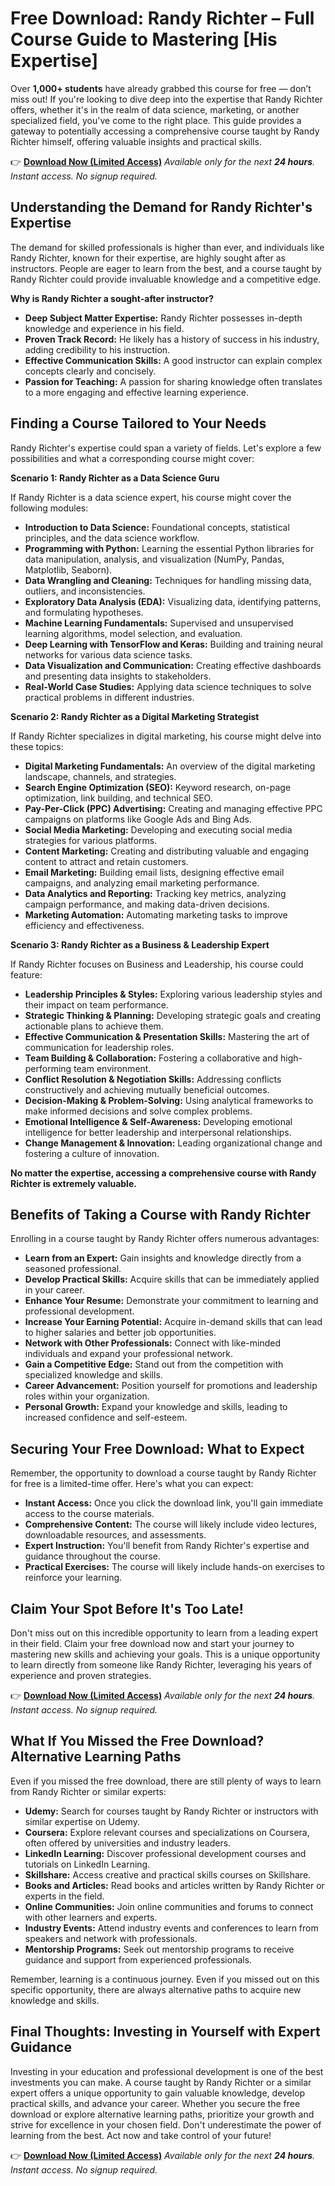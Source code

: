 # Free Download: Randy Richter – Full Course Guide to Mastering [His Expertise]

Over **1,000+ students** have already grabbed this course for free — don’t miss out!
If you're looking to dive deep into the expertise that Randy Richter offers, whether it's in the realm of data science, marketing, or another specialized field, you've come to the right place. This guide provides a gateway to potentially accessing a comprehensive course taught by Randy Richter himself, offering valuable insights and practical skills.

👉 [**Download Now (Limited Access)**](https://udemywork.com/randy-richter)
_Available only for the next **24 hours**. Instant access. No signup required._

## Understanding the Demand for Randy Richter's Expertise

The demand for skilled professionals is higher than ever, and individuals like Randy Richter, known for their expertise, are highly sought after as instructors. People are eager to learn from the best, and a course taught by Randy Richter could provide invaluable knowledge and a competitive edge.

**Why is Randy Richter a sought-after instructor?**

*   **Deep Subject Matter Expertise:** Randy Richter possesses in-depth knowledge and experience in his field.
*   **Proven Track Record:** He likely has a history of success in his industry, adding credibility to his instruction.
*   **Effective Communication Skills:** A good instructor can explain complex concepts clearly and concisely.
*   **Passion for Teaching:** A passion for sharing knowledge often translates to a more engaging and effective learning experience.

## Finding a Course Tailored to Your Needs

Randy Richter's expertise could span a variety of fields. Let's explore a few possibilities and what a corresponding course might cover:

**Scenario 1: Randy Richter as a Data Science Guru**

If Randy Richter is a data science expert, his course might cover the following modules:

*   **Introduction to Data Science:** Foundational concepts, statistical principles, and the data science workflow.
*   **Programming with Python:** Learning the essential Python libraries for data manipulation, analysis, and visualization (NumPy, Pandas, Matplotlib, Seaborn).
*   **Data Wrangling and Cleaning:** Techniques for handling missing data, outliers, and inconsistencies.
*   **Exploratory Data Analysis (EDA):** Visualizing data, identifying patterns, and formulating hypotheses.
*   **Machine Learning Fundamentals:** Supervised and unsupervised learning algorithms, model selection, and evaluation.
*   **Deep Learning with TensorFlow and Keras:** Building and training neural networks for various data science tasks.
*   **Data Visualization and Communication:** Creating effective dashboards and presenting data insights to stakeholders.
*   **Real-World Case Studies:** Applying data science techniques to solve practical problems in different industries.

**Scenario 2: Randy Richter as a Digital Marketing Strategist**

If Randy Richter specializes in digital marketing, his course might delve into these topics:

*   **Digital Marketing Fundamentals:** An overview of the digital marketing landscape, channels, and strategies.
*   **Search Engine Optimization (SEO):** Keyword research, on-page optimization, link building, and technical SEO.
*   **Pay-Per-Click (PPC) Advertising:** Creating and managing effective PPC campaigns on platforms like Google Ads and Bing Ads.
*   **Social Media Marketing:** Developing and executing social media strategies for various platforms.
*   **Content Marketing:** Creating and distributing valuable and engaging content to attract and retain customers.
*   **Email Marketing:** Building email lists, designing effective email campaigns, and analyzing email marketing performance.
*   **Data Analytics and Reporting:** Tracking key metrics, analyzing campaign performance, and making data-driven decisions.
*   **Marketing Automation:** Automating marketing tasks to improve efficiency and effectiveness.

**Scenario 3: Randy Richter as a Business & Leadership Expert**

If Randy Richter focuses on Business and Leadership, his course could feature:

*   **Leadership Principles & Styles:** Exploring various leadership styles and their impact on team performance.
*   **Strategic Thinking & Planning:** Developing strategic goals and creating actionable plans to achieve them.
*   **Effective Communication & Presentation Skills:** Mastering the art of communication for leadership roles.
*   **Team Building & Collaboration:** Fostering a collaborative and high-performing team environment.
*   **Conflict Resolution & Negotiation Skills:** Addressing conflicts constructively and achieving mutually beneficial outcomes.
*   **Decision-Making & Problem-Solving:** Using analytical frameworks to make informed decisions and solve complex problems.
*   **Emotional Intelligence & Self-Awareness:** Developing emotional intelligence for better leadership and interpersonal relationships.
*   **Change Management & Innovation:** Leading organizational change and fostering a culture of innovation.

**No matter the expertise, accessing a comprehensive course with Randy Richter is extremely valuable.**

## Benefits of Taking a Course with Randy Richter

Enrolling in a course taught by Randy Richter offers numerous advantages:

*   **Learn from an Expert:** Gain insights and knowledge directly from a seasoned professional.
*   **Develop Practical Skills:** Acquire skills that can be immediately applied in your career.
*   **Enhance Your Resume:** Demonstrate your commitment to learning and professional development.
*   **Increase Your Earning Potential:** Acquire in-demand skills that can lead to higher salaries and better job opportunities.
*   **Network with Other Professionals:** Connect with like-minded individuals and expand your professional network.
*   **Gain a Competitive Edge:** Stand out from the competition with specialized knowledge and skills.
*   **Career Advancement:** Position yourself for promotions and leadership roles within your organization.
*   **Personal Growth:** Expand your knowledge and skills, leading to increased confidence and self-esteem.

## Securing Your Free Download: What to Expect

Remember, the opportunity to download a course taught by Randy Richter for free is a limited-time offer. Here's what you can expect:

*   **Instant Access:** Once you click the download link, you'll gain immediate access to the course materials.
*   **Comprehensive Content:** The course will likely include video lectures, downloadable resources, and assessments.
*   **Expert Instruction:** You'll benefit from Randy Richter's expertise and guidance throughout the course.
*   **Practical Exercises:** The course will likely include hands-on exercises to reinforce your learning.

## Claim Your Spot Before It's Too Late!

Don't miss out on this incredible opportunity to learn from a leading expert in their field. Claim your free download now and start your journey to mastering new skills and achieving your goals. This is a unique opportunity to learn directly from someone like Randy Richter, leveraging his years of experience and proven strategies.

👉 [**Download Now (Limited Access)**](https://udemywork.com/randy-richter)
_Available only for the next **24 hours**. Instant access. No signup required._

## What If You Missed the Free Download? Alternative Learning Paths

Even if you missed the free download, there are still plenty of ways to learn from Randy Richter or similar experts:

*   **Udemy:** Search for courses taught by Randy Richter or instructors with similar expertise on Udemy.
*   **Coursera:** Explore relevant courses and specializations on Coursera, often offered by universities and industry leaders.
*   **LinkedIn Learning:** Discover professional development courses and tutorials on LinkedIn Learning.
*   **Skillshare:** Access creative and practical skills courses on Skillshare.
*   **Books and Articles:** Read books and articles written by Randy Richter or experts in the field.
*   **Online Communities:** Join online communities and forums to connect with other learners and experts.
*   **Industry Events:** Attend industry events and conferences to learn from speakers and network with professionals.
*   **Mentorship Programs:** Seek out mentorship programs to receive guidance and support from experienced professionals.

Remember, learning is a continuous journey. Even if you missed out on this specific opportunity, there are always alternative paths to acquire new knowledge and skills.

## Final Thoughts: Investing in Yourself with Expert Guidance

Investing in your education and professional development is one of the best investments you can make. A course taught by Randy Richter or a similar expert offers a unique opportunity to gain valuable knowledge, develop practical skills, and advance your career. Whether you secure the free download or explore alternative learning paths, prioritize your growth and strive for excellence in your chosen field. Don't underestimate the power of learning from the best. Act now and take control of your future!

👉 [**Download Now (Limited Access)**](https://udemywork.com/randy-richter)
_Available only for the next **24 hours**. Instant access. No signup required._
